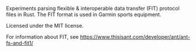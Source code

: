 Experiments parsing flexible & interoperable data transfer (FIT) protocol files
in Rust. The FIT format is used in Garmin sports equipment.

Licensed under the MIT license.

For information about FIT, see
https://www.thisisant.com/developer/ant/ant-fs-and-fit1/
